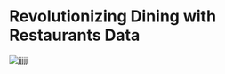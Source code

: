 # Revolutionizing Dining with Restaurants Data
![jjjjj](https://github.com/Lathishkumar20/Resume_Projects/assets/142078468/5e808fce-a3ca-4aaa-b039-8e9aae9d5366)


